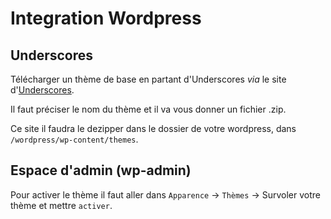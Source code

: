 # Integration Wordpress 


## Underscores 

Télécharger un thème de base en partant d'Underscores _via_ le site d'[Underscores](https://underscores.me/).

Il faut préciser le nom du thème et il va vous donner un fichier .zip. 

Ce site il faudra le dezipper dans le dossier de votre wordpress, dans `/wordpress/wp-content/themes`.


## Espace d'admin (wp-admin)


Pour activer le thème il faut aller dans `Apparence` -> `Thèmes` -> Survoler votre thème et mettre `activer`.